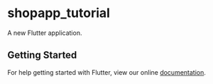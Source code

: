 # shopapp_tutorial

A new Flutter application.

## Getting Started

For help getting started with Flutter, view our online
[documentation](https://flutter.io/).
